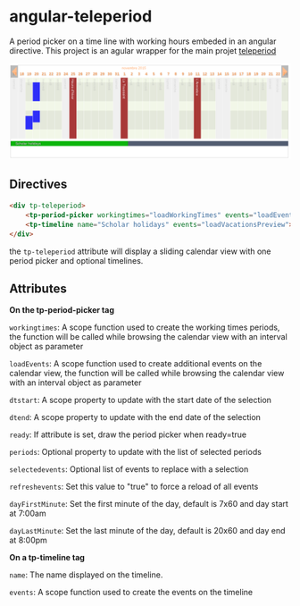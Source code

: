 # angular-teleperiod
A period picker on a time line with working hours embeded in an angular directive.
This project is an agular wrapper for the main projet [teleperiod](https://github.com/polo2ro/teleperiod)

![Preview](/examples/screenshot.png?raw=true)


Directives
----------

```html
<div tp-teleperiod>
    <tp-period-picker workingtimes="loadWorkingTimes" events="loadEvents" dtstart="selected.dtstart" dtend="selected.dtend"></tp-period-picker>
    <tp-timeline name="Scholar holidays" events="loadVacationsPreview"></tp-timeline>
</div>
```

the `tp-teleperiod` attribute will display a sliding calendar view with one period picker and optional timelines.


Attributes
----------

__On the tp-period-picker tag__

`workingtimes`:
A scope function used to create the working times periods, the function will be called while browsing the calendar view with an interval object as parameter

`loadEvents`:
A scope function used to create additional events on the calendar view, the function will be called while browsing the calendar view with an interval object as parameter

`dtstart`:
A scope property to update with the start date of the selection

`dtend`:
A scope property to update with the end date of the selection

`ready`:
If attribute is set, draw the period picker when ready=true

`periods`:
Optional property to update with the list of selected periods

`selectedevents`:
Optional list of events to replace with a selection

`refreshevents`:
Set this value to "true" to force a reload of all events

`dayFirstMinute`:
Set the first minute of the day, default is 7x60 and day start at 7:00am

`dayLastMinute`:
Set the last minute of the day, default is 20x60 and day end at 8:00pm


__On a tp-timeline tag__

`name`:
The name displayed on the timeline.

`events`:
A scope function used to create the events on the timeline

